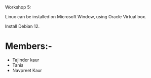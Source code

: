 Workshop 5:

Linux can be installed on Microsoft Window, using Oracle Virtual box.

Install Debian 12.

# Members:- 
- Tajinder kaur
- Tania
- Navpreet Kaur
